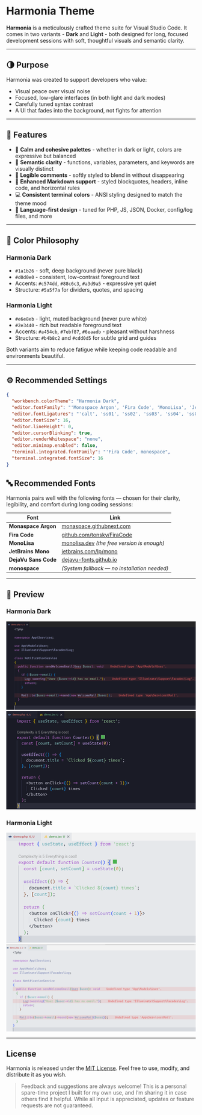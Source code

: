 # Harmonia Theme

**Harmonia** is a meticulously crafted theme suite for Visual Studio Code. It comes in two variants - **Dark** and **Light** - both designed for long, focused development sessions with soft, thoughtful visuals and semantic clarity.

---

## 🌗 Purpose

Harmonia was created to support developers who value:

- Visual peace over visual noise
- Focused, low-glare interfaces (in both light and dark modes)
- Carefully tuned syntax contrast
- A UI that fades into the background, not fights for attention

---

## 🎯 Features

- 🎨 **Calm and cohesive palettes** - whether in dark or light, colors are expressive but balanced
- 🧠 **Semantic clarity** - functions, variables, parameters, and keywords are visually distinct
- 💬 **Legible comments** - softly styled to blend in without disappearing
- 📄 **Enhanced Markdown support** - styled blockquotes, headers, inline code, and horizontal rules
- 💻 **Consistent terminal colors** - ANSI styling designed to match the theme mood
- 🧩 **Language-first design** - tuned for PHP, JS, JSON, Docker, config/log files, and more

---

## 🎨 Color Philosophy

### Harmonia Dark
- `#1a1b26` - soft, deep background (never pure black)
- `#d0d0e0` - consistent, low-contrast foreground text
- Accents: `#c574dd`, `#88c6c3`, `#a3d9a5` - expressive yet quiet
- Structure: `#5a5f7a` for dividers, quotes, and spacing

### Harmonia Light
- `#e6e8eb` - light, muted background (never pure white)
- `#2e3440` - rich but readable foreground text
- Accents: `#a454cb`, `#7ebf87`, `#6eaadb` - pleasant without harshness
- Structure: `#b4b8c2` and `#cdd0d5` for subtle grid and guides

Both variants aim to reduce fatigue while keeping code readable and environments beautiful.

---

## ⚙️ Recommended Settings

```json
{
  "workbench.colorTheme": "Harmonia Dark",
  "editor.fontFamily": "'Monaspace Argon', 'Fira Code', 'MonoLisa', 'JetBrains Mono', 'DejaVu Sans Code', 'monospace'",
  "editor.fontLigatures": "'calt', 'ss01', 'ss02', 'ss03', 'ss04', 'ss05', 'ss06', 'ss07', 'ss08', 'ss09', 'cv01' 2, 'liga'",
  "editor.fontSize": 16,
  "editor.lineHeight": 0,
  "editor.cursorBlinking": true,
  "editor.renderWhitespace": "none",
  "editor.minimap.enabled": false,
  "terminal.integrated.fontFamily": "'Fira Code', monospace",
  "terminal.integrated.fontSize": 16
}
```

## 🔤 Recommended Fonts

Harmonia pairs well with the following fonts — chosen for their clarity, legibility, and comfort during long coding sessions:

| Font               | Link |
|--------------------|------|
| **Monaspace Argon** | [monaspace.githubnext.com](https://monaspace.githubnext.com/) |
| **Fira Code**       | [github.com/tonsky/FiraCode](https://github.com/tonsky/FiraCode) |
| **MonoLisa**        | [monolisa.dev](https://www.monolisa.dev/) *(the free version is enough)* |
| **JetBrains Mono**  | [jetbrains.com/lp/mono](https://www.jetbrains.com/lp/mono/) |
| **DejaVu Sans Code** | [dejavu-fonts.github.io](https://dejavu-fonts.github.io/) |
| **monospace**       | *(System fallback — no installation needed)* |

---

## 🎨 Preview

### Harmonia Dark
![PHP Example](https://raw.githubusercontent.com/AgusRdz/harmonia-theme/master/images/1.png)
![JS Example](https://raw.githubusercontent.com/AgusRdz/harmonia-theme/master/images/2.png)

### Harmonia Light
![PHP Example](https://raw.githubusercontent.com/AgusRdz/harmonia-theme/master/images/3.png)
![JS Example](https://raw.githubusercontent.com/AgusRdz/harmonia-theme/master/images/4.png)

---

## License

Harmonia is released under the [MIT License](LICENSE.txt).
Feel free to use, modify, and distribute it as you wish.


> Feedback and suggestions are always welcome!
This is a personal spare-time project I built for my own use, and I’m sharing it in case others find it helpful.
While all input is appreciated, updates or feature requests are not guaranteed.
